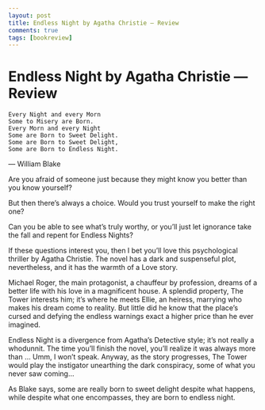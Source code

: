 ```yaml
---
layout: post
title: Endless Night by Agatha Christie — Review
comments: true
tags: [bookreview]
---
```


# Endless Night by Agatha Christie — Review

```
Every Night and every Morn
Some to Misery are Born.
Every Morn and every Night
Some are Born to Sweet Delight.
Some are Born to Sweet Delight,
Some are Born to Endless Night.
```

— William Blake

Are you afraid of someone just because they might know you better than you know yourself?

But then there’s always a choice. Would you trust yourself to make the right one?

Can you be able to see what’s truly worthy, or you’ll just let ignorance take the fall and repent for Endless Nights?

If these questions interest you, then I bet you’ll love this psychological thriller by Agatha Christie. The novel has a dark and suspenseful plot, nevertheless, and it has the warmth of a Love story.

Michael Roger, the main protagonist, a chauffeur by profession, dreams of a better life with his love in a magnificent house. A splendid property, The Tower interests him; it’s where he meets Ellie, an heiress, marrying who makes his dream come to reality. But little did he know that the place’s cursed and defying the endless warnings exact a higher price than he ever imagined.

Endless Night is a divergence from Agatha’s Detective style; it’s not really a whodunnit. The time you’ll finish the novel, you’ll realize it was always more than … Umm, I won’t speak. Anyway, as the story progresses, The Tower would play the instigator unearthing the dark conspiracy, some of what you never saw coming…

As Blake says, some are really born to sweet delight despite what happens, while despite what one encompasses, they are born to endless night.

